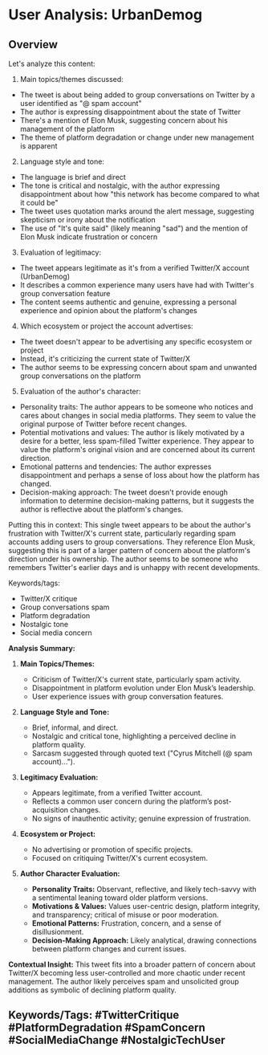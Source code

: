 # User Analysis: UrbanDemog

## Overview

<think>
Let's analyze this content:

1. Main topics/themes discussed:
- The tweet is about being added to group conversations on Twitter by a user identified as "@ spam account"
- The author is expressing disappointment about the state of Twitter
- There's a mention of Elon Musk, suggesting concern about his management of the platform
- The theme of platform degradation or change under new management is apparent

2. Language style and tone:
- The language is brief and direct
- The tone is critical and nostalgic, with the author expressing disappointment about how "this network has become compared to what it could be"
- The tweet uses quotation marks around the alert message, suggesting skepticism or irony about the notification
- The use of "It's quite said" (likely meaning "sad") and the mention of Elon Musk indicate frustration or concern

3. Evaluation of legitimacy:
- The tweet appears legitimate as it's from a verified Twitter/X account (UrbanDemog)
- It describes a common experience many users have had with Twitter's group conversation feature
- The content seems authentic and genuine, expressing a personal experience and opinion about the platform's changes

4. Which ecosystem or project the account advertises:
- The tweet doesn't appear to be advertising any specific ecosystem or project
- Instead, it's criticizing the current state of Twitter/X
- The author seems to be expressing concern about spam and unwanted group conversations on the platform

5. Evaluation of the author's character:
- Personality traits: The author appears to be someone who notices and cares about changes in social media platforms. They seem to value the original purpose of Twitter before recent changes.
- Potential motivations and values: The author is likely motivated by a desire for a better, less spam-filled Twitter experience. They appear to value the platform's original vision and are concerned about its current direction.
- Emotional patterns and tendencies: The author expresses disappointment and perhaps a sense of loss about how the platform has changed.
- Decision-making approach: The tweet doesn't provide enough information to determine decision-making patterns, but it suggests the author is reflective about the platform's changes.

Putting this in context: This single tweet appears to be about the author's frustration with Twitter/X's current state, particularly regarding spam accounts adding users to group conversations. They reference Elon Musk, suggesting this is part of a larger pattern of concern about the platform's direction under his ownership. The author seems to be someone who remembers Twitter's earlier days and is unhappy with recent developments.

Keywords/tags:
- Twitter/X critique
- Group conversations spam
- Platform degradation
- Nostalgic tone
- Social media concern
</think>

**Analysis Summary:**

1. **Main Topics/Themes:**
   - Criticism of Twitter/X's current state, particularly spam activity.
   - Disappointment in platform evolution under Elon Musk’s leadership.
   - User experience issues with group conversation features.

2. **Language Style and Tone:**
   - Brief, informal, and direct.
   - Nostalgic and critical tone, highlighting a perceived decline in platform quality.
   - Sarcasm suggested through quoted text ("Cyrus Mitchell (@ spam account)...").

3. **Legitimacy Evaluation:**
   - Appears legitimate, from a verified Twitter account.
   - Reflects a common user concern during the platform’s post-acquisition changes.
   - No signs of inauthentic activity; genuine expression of frustration.

4. **Ecosystem or Project:**
   - No advertising or promotion of specific projects.
   - Focused on critiquing Twitter/X's current ecosystem.

5. **Author Character Evaluation:**
   - **Personality Traits:** Observant, reflective, and likely tech-savvy with a sentimental leaning toward older platform versions.
   - **Motivations & Values:** Values user-centric design, platform integrity, and transparency; critical of misuse or poor moderation.
   - **Emotional Patterns:** Frustration, concern, and a sense of disillusionment.
   - **Decision-Making Approach:** Likely analytical, drawing connections between platform changes and current issues.

**Contextual Insight:**
This tweet fits into a broader pattern of concern about Twitter/X becoming less user-controlled and more chaotic under recent management. The author likely perceives spam and unsolicited group additions as symbolic of declining platform quality.

**Keywords/Tags:**
#TwitterCritique #PlatformDegradation #SpamConcern #SocialMediaChange #NostalgicTechUser
---
